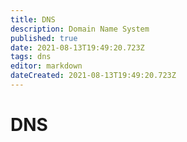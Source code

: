 ```yaml
---
title: DNS
description: Domain Name System
published: true
date: 2021-08-13T19:49:20.723Z
tags: dns
editor: markdown
dateCreated: 2021-08-13T19:49:20.723Z
---
```


# DNS
